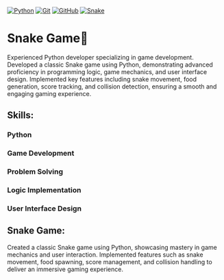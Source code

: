 [![Python](https://img.shields.io/badge/Python-3776AB?style=for-the-badge&logo=python&logoColor=white)](https://www.python.org/)
[![Git](https://img.shields.io/badge/Git-F05032?style=for-the-badge&logo=git&logoColor=white)](https://git-scm.com/)
[![GitHub](https://img.shields.io/badge/GitHub-181717?style=for-the-badge&logo=github&logoColor=white)](https://github.com/)
[![Snake](https://img.shields.io/badge/Snake-1F8B4C?style=for-the-badge&logo=snake&logoColor=white)](https://example.com/)


# Snake Game🐍
Experienced Python developer specializing in game development. Developed a classic Snake game using Python, demonstrating advanced proficiency in programming logic, game mechanics, and user interface design. Implemented key features including snake movement, food generation, score tracking, and collision detection, ensuring a smooth and engaging gaming experience.
## Skills:
### Python
### Game Development
### Problem Solving
### Logic Implementation
### User Interface Design
## Snake Game:
Created a classic Snake game using Python, showcasing mastery in game mechanics and user interaction. Implemented features such as snake movement, food spawning, score management, and collision handling to deliver an immersive gaming experience.
